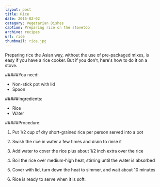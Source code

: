```yaml
---
layout: post
title: Rice
date: 2015-02-02
category: Vegetarian Dishes
caption: Preparing rice on the stovetop
archive: recipes
url: rice
thumbnail: rice.jpg
---
```

Preparing rice the Asian way, without the use of pre-packaged mixes, is easy if you have a rice cooker. But if you don't, here's how to do it on a stove.

#####You need:

* Non-stick pot with lid
* Spoon

#####Ingredients:

* Rice
* Water

#####Procedure:

1. Put 1/2 cup of dry short-grained rice per person served into a pot

2. Swish the rice in water a few times and drain to rinse it

3. Add water to cover the rice plus about 1/2 inch extra over the rice

4. Boil the rice over medium-high heat, stirring until the water is absorbed

5. Cover with lid, turn down the heat to simmer, and wait about 10 minutes

6. Rice is ready to serve when it is soft.